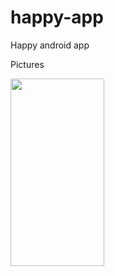 happy-app
=========
Happy android app

Pictures

<img src="http://i.imgur.com/mYcHkR4.png" height="300" width="150" />
